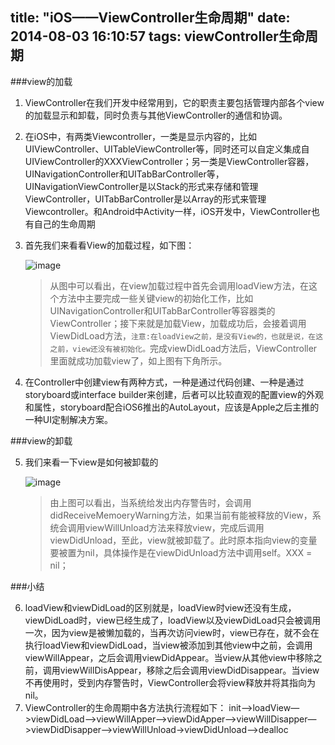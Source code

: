 title: "iOS——ViewController生命周期"
date: 2014-08-03 16:10:57
tags: viewController生命周期
---

###view的加载

1. ViewController在我们开发中经常用到，它的职责主要包括管理内部各个view的加载显示和卸载，同时负责与其他ViewController的通信和协调。
2. 在iOS中，有两类Viewcontroller，一类是显示内容的，比如UIViewController、UITableViewController等，同时还可以自定义集成自UIViewController的XXXViewController；另一类是ViewController容器，UINavigationController和UITabBarController等，UINavigationViewController是以Stack的形式来存储和管理ViewController，UITabBarController是以Array的形式来管理Viewcontroller。和Android中Activity一样，iOS开发中，ViewController也有自己的生命周期
3. 首先我们来看看View的加载过程，如下图：

	![image](/images/ViewController/1.png)
	
	> 从图中可以看出，在view加载过程中首先会调用loadView方法，在这个方法中主要完成一些关键view的初始化工作，比如UINavigationController和UITabBarController等容器类的ViewController；接下来就是加载View，加载成功后，会接着调用ViewDidLoad方法，`注意:在loadView之前，是没有View的，也就是说，在这之前，view还没有被初始化。`完成viewDidLoad方法后，ViewController里面就成功加载view了，如上图有下角所示。

4. 在Controller中创建view有两种方式，一种是通过代码创建、一种是通过storyboard或interface builder来创建，后者可以比较直观的配置view的外观和属性，storyboard配合iOS6推出的AutoLayout，应该是Apple之后主推的一种UI定制解决方案。

###view的卸载

5. 我们来看一下view是如何被卸载的
	
	![image](/images/ViewController/2.png)

	> 由上图可以看出，当系统给发出内存警告时，会调用didReceiveMemoeryWarning方法，如果当前有能被释放的View，系统会调用viewWillUnload方法来释放view，完成后调用viewDidUnload，至此，view就被卸载了。此时原本指向view的变量要被置为nil，具体操作是在viewDidUnload方法中调用self。XXX = nil；

###小结

6. loadView和viewDidLoad的区别就是，loadView时view还没有生成，viewDidLoad时，view已经生成了，loadView以及viewDidLoad只会被调用一次，因为view是被懒加载的，当再次访问view时，view已存在，就不会在执行loadView和viewDidLoad，当view被添加到其他view中之前，会调用viewWillAppear，之后会调用viewDidAppear。当view从其他view中移除之前，调用viewWillDisAppear，移除之后会调用viewDidDisappear。当view不再使用时，受到内存警告时，ViewController会将view释放并将其指向为nil。
7. ViewController的生命周期中各方法执行流程如下：
init—>loadView—>viewDidLoad—>viewWillApper—>viewDidApper—>viewWillDisapper—>viewDidDisapper—>viewWillUnload->viewDidUnload—>dealloc
 

